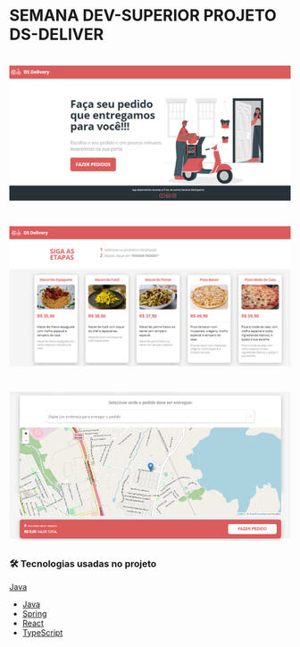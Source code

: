 # SEMANA DEV-SUPERIOR PROJETO DS-DELIVER  


<h1 align="center">
  <img alt="TelaInicial" title="#TelaInicial" src="./IMG_README/Home.PNG" />
</h1>

<h1 align="center">
  <img alt="lista_produtos" title="#lista_produtos" src="./IMG_README/lista_produtos.PNG" />
</h1>

<h1 align="center">
  <img alt="mapa_pedidos" title="#mapa_pedidos" src="./IMG_README/mapa_pedidos.PNG" />
</h1>


### 🛠 Tecnologias usadas no projeto

<a href="https://www.java.com/pt-BR/" target="_blank">Java</a>

- [Java](https://www.java.com/pt-BR/)
- [Spring](https://spring.io/)
- [React](https://pt-br.reactjs.org/)
- [TypeScript](https://www.typescriptlang.org/)
